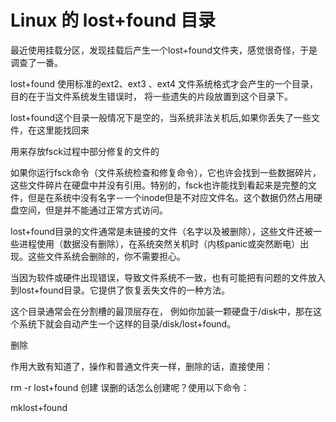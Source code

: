 # Linux 的 lost+found 目录

最近使用挂载分区，发现挂载后产生一个lost+found文件夹，感觉很奇怪，于是调查了一番。

lost+found
使用标准的ext2、ext3 、ext4 文件系统格式才会产生的一个目录，目的在于当文件系统发生错误时， 将一些遗失的片段放置到这个目录下。

lost+found这个目录一般情况下是空的，当系统非法关机后,如果你丢失了一些文件，在这里能找回来

用来存放fsck过程中部分修复的文件的

如果你运行fsck命令（文件系统检查和修复命令），它也许会找到一些数据碎片，这些文件碎片在硬盘中并没有引用。特别的，fsck也许能找到看起来是完整的文件，但是在系统中没有名字－一个inode但是不对应文件名。这个数据仍然占用硬盘空间，但是并不能通过正常方式访问。

lost+found目录的文件通常是未链接的文件（名字以及被删除），这些文件还被一些进程使用（数据没有删除），在系统突然关机时（内核panic或突然断电）出现。这些文件系统会删除的，你不需要担心。

当因为软件或硬件出现错误，导致文件系统不一致，也有可能把有问题的文件放入到lost+found目录。它提供了恢复丢失文件的一种方法。

这个目录通常会在分割槽的最顶层存在， 例如你加装一颗硬盘于/disk中，那在这个系统下就会自动产生一个这样的目录/disk/lost+found。

删除


作用大致有知道了，操作和普通文件夹一样，删除的话，直接使用：

rm  -r lost+found
创建
误删的话怎么创建呢？使用以下命令：

mklost+found